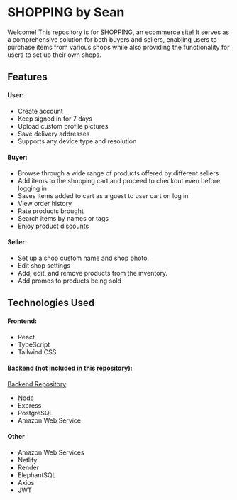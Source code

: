 # SHOPPING by Sean

Welcome! This repository is for SHOPPING, an ecommerce site! It serves as a comprehensive solution for both buyers and sellers, enabling users to purchase items from various shops while also providing the functionality for users to set up their own shops.

## Features

#### User:

- Create account
- Keep signed in for 7 days
- Upload custom profile pictures
- Save delivery addresses
- Supports any device type and resolution

#### Buyer:

- Browse through a wide range of products offered by different sellers
- Add items to the shopping cart and proceed to checkout even before logging in
- Saves items added to cart as a guest to user cart on log in
- View order history
- Rate products brought
- Search items by names or tags
- Enjoy product discounts

#### Seller:

- Set up a shop custom name and shop photo.
- Edit shop settings
- Add, edit, and remove products from the inventory.
- Add promos to products being sold

## Technologies Used

#### Frontend:

- React
- TypeScript
- Tailwind CSS

#### Backend (not included in this repository):

[Backend Repository](https://github.com/seancyrill/sean-shpg-backend)

- Node
- Express
- PostgreSQL
- Amazon Web Service

#### Other

- Amazon Web Services
- Netlify
- Render
- ElephantSQL
- Axios
- JWT
